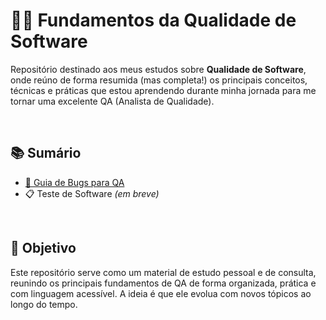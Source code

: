 # 👩‍💻 Fundamentos da Qualidade de Software

Repositório destinado aos meus estudos sobre **Qualidade de Software**, onde reúno de forma resumida (mas completa!) os principais conceitos, técnicas e práticas que estou aprendendo durante minha jornada para me tornar uma excelente QA (Analista de Qualidade).

<br/>

## 📚 Sumário

- [🐞 Guia de Bugs para QA](./guia-de-bugs-para-qa.md)
- 📋 Teste de Software *(em breve)*

<br/>

## 🚀 Objetivo

Este repositório serve como um material de estudo pessoal e de consulta, reunindo os principais fundamentos de QA de forma organizada, prática e com linguagem acessível. A ideia é que ele evolua com novos tópicos ao longo do tempo.
